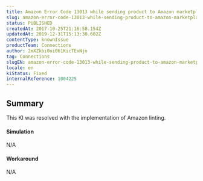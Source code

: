 ```yaml
---
title: Amazon Error Code 13013 while sending product to Amazon marketplace
slug: amazon-error-code-13013-while-sending-product-to-amazon-marketplace
status: PUBLISHED
createdAt: 2017-10-25T21:16:58.154Z
updatedAt: 2019-12-31T15:13:38.602Z
contentType: knownIssue
productTeam: Connections
author: 2mXZkbi0oi061KicTExNjo
tag: Connections
slugEN: amazon-error-code-13013-while-sending-product-to-amazon-marketplace
locale: en
kiStatus: Fixed
internalReference: 1004225
---
```


## Summary


This KI was resolved with the implementation of Amazon linting.



#### Simulation


N/A



#### Workaround


N/A



